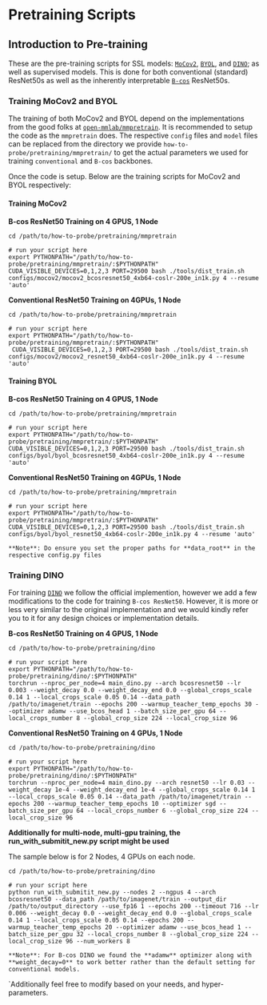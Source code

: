 # Pretraining Scripts

## Introduction to Pre-training

These are the pre-training scripts for SSL models: [`MoCov2`](https://github.com/open-mmlab/mmpretrain/tree/main/configs/mocov2), [`BYOL`](https://github.com/open-mmlab/mmpretrain/tree/main/configs/byol), and [`DINO`](https://github.com/facebookresearch/dino); as well as supervised models. This is done for both conventional (standard) ResNet50s as well as the inherently interpretable [`B-cos`](https://github.com/B-cos/B-cos-v2/tree/main) ResNet50s.

### Training MoCov2 and BYOL

The training of both MoCov2 and BYOL depend on the implementations from the good folks at [`open-mmlab/mmpretrain`](https://github.com/open-mmlab/mmpretrain/). It is recommended to setup the code as the `mmpretrain` does. The respective `config` files and `model` files can be replaced from the directory we provide `how-to-probe/pretraining/mmpretrain/` to get the actual parameters we used for training `conventional` and `B-cos` backbones.

Once the code is setup. Below are the training scripts for MoCov2 and BYOL respectively:

#### Training MoCov2

**B-cos ResNet50 Training on 4 GPUS, 1 Node**

```
cd /path/to/how-to-probe/pretraining/mmpretrain                                                 
                                                                                              
# run your script here                                                                        
export PYTHONPATH="/path/to/how-to-probe/pretraining/mmpretrain/:$PYTHONPATH"                   
CUDA_VISIBLE_DEVICES=0,1,2,3 PORT=29500 bash ./tools/dist_train.sh configs/mocov2/mocov2_bcosresnet50_4xb64-coslr-200e_in1k.py 4 --resume 'auto'
```

**Conventional ResNet50 Training on 4GPUs, 1 Node**

```
cd /path/to/how-to-probe/pretraining/mmpretrain                                                 
                                                                                              
# run your script here                                                                        
export PYTHONPATH="/path/to/how-to-probe/pretraining/mmpretrain/:$PYTHONPATH"                   
 CUDA_VISIBLE_DEVICES=0,1,2,3 PORT=29500 bash ./tools/dist_train.sh configs/mocov2/mocov2_resnet50_4xb64-coslr-200e_in1k.py 4 --resume 'auto'
```

#### Training BYOL

**B-cos ResNet50 Training on 4 GPUS, 1 Node**

```
cd /path/to/how-to-probe/pretraining/mmpretrain                                                 
                                                                                              
# run your script here                                                                        
export PYTHONPATH="/path/to/how-to-probe/pretraining/mmpretrain/:$PYTHONPATH"                   
CUDA_VISIBLE_DEVICES=0,1,2,3 PORT=29500 bash ./tools/dist_train.sh configs/byol/byol_bcosresnet50_4xb64-coslr-200e_in1k.py 4 --resume 'auto'
```

**Conventional ResNet50 Training on 4GPUs, 1 Node**

```
cd /path/to/how-to-probe/pretraining/mmpretrain                                                 
                                                                                              
# run your script here                                                                        
export PYTHONPATH="/path/to/how-to-probe/pretraining/mmpretrain/:$PYTHONPATH"                   
CUDA_VISIBLE_DEVICES=0,1,2,3 PORT=29500 bash ./tools/dist_train.sh configs/byol/byol_resnet50_4xb64-coslr-200e_in1k.py 4 --resume 'auto'
```

`**Note**: Do ensure you set the proper paths for **data_root** in the respective config.py files`

### Training DINO

For training [`DINO`](https://github.com/facebookresearch/dino) we follow the official implemention, however we add a few modifications to the code for training `B-cos ResNet50`. However, it is more or less very similar to the original implementation and we would kindly refer you to it for any design choices or implementation details.

**B-cos ResNet50 Training on 4 GPUS, 1 Node**

```
cd /path/to/how-to-probe/pretraining/dino

# run your script here
export PYTHONPATH="/path/to/how-to-probe/pretraining/dino/:$PYTHONPATH"
torchrun --nproc_per_node=4 main_dino.py --arch bcosresnet50 --lr 0.003 --weight_decay 0.0 --weight_decay_end 0.0 --global_crops_scale 0.14 1 --local_crops_scale 0.05 0.14 --data_path /path/to/imagenet/train --epochs 200 --warmup_teacher_temp_epochs 30 --optimizer adamw --use_bcos_head 1 --batch_size_per_gpu 64 --local_crops_number 8 --global_crop_size 224 --local_crop_size 96

```

**Conventional ResNet50 Training on 4 GPUs, 1 Node**

```
cd /path/to/how-to-probe/pretraining/dino

# run your script here
export PYTHONPATH="/path/to/how-to-probe/pretraining/dino/:$PYTHONPATH"
torchrun --nproc_per_node=4 main_dino.py --arch resnet50 --lr 0.03 --weight_decay 1e-4 --weight_decay_end 1e-4 --global_crops_scale 0.14 1 --local_crops_scale 0.05 0.14 --data_path /path/to/imagenet/train --epochs 200 --warmup_teacher_temp_epochs 10 --optimizer sgd --batch_size_per_gpu 64 --local_crops_number 6 --global_crop_size 224 --local_crop_size 96

```

**Additionally for multi-node, multi-gpu training, the run_with_submitit_new.py script might be used**

The sample below is for 2 Nodes, 4 GPUs on each node.

```
cd /path/to/how-to-probe/pretraining/dino

# run your script here
python run_with_submitit_new.py --nodes 2 --ngpus 4 --arch bcosresnet50 --data_path /path/to/imagenet/train --output_dir /path/to/output_directory --use_fp16 1 --epochs 200 --timeout 716 --lr 0.006 --weight_decay 0.0 --weight_decay_end 0.0 --global_crops_scale 0.14 1 --local_crops_scale 0.05 0.14 --epochs 200 --warmup_teacher_temp_epochs 20 --optimizer adamw --use_bcos_head 1 --batch_size_per_gpu 32 --local_crops_number 8 --global_crop_size 224 --local_crop_size 96 --num_workers 8

```


`**Note**: For B-cos DINO we found the **adamw** optimizer along with **weight_decay=0** to work better rather than the default setting for conventional models.`

`Additionally feel free to modify based on your needs, and hyper-parameters.
